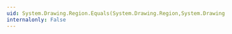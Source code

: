 ```yaml
---
uid: System.Drawing.Region.Equals(System.Drawing.Region,System.Drawing.Graphics)
internalonly: False
---
```

